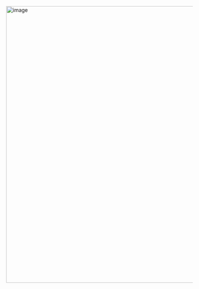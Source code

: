<img width="1374" height="746" alt="image" src="https://github.com/user-attachments/assets/a7716612-849d-4c19-b79a-a5cb1b189b12" />
